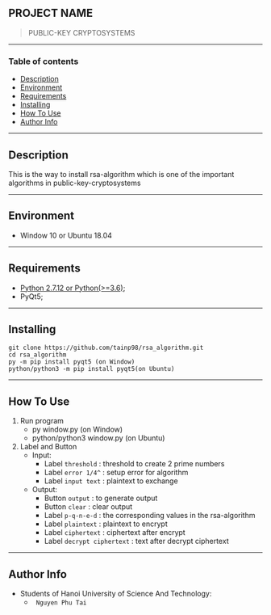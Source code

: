 ## **PROJECT NAME**
> PUBLIC-KEY CRYPTOSYSTEMS

---
### **Table of contents**
- [Description](#description)
- [Environment](#environment)
- [Requirements](#requirements)
- [Installing](#installing)
- [How To Use](#how-to-use)
- [Author Info](#author-info)

---

## **Description**
This is the way to install rsa-algorithm which is one of the important algorithms in public-key-cryptosystems

---

## **Environment**
- Window 10 or Ubuntu 18.04

---

## **Requirements**
- [Python 2.7.12 or Python(>=3.6)](https://www.python.org/downloads/);
- PyQt5;

---

## **Installing**
```
git clone https://github.com/tainp98/rsa_algorithm.git
cd rsa_algorithm
py -m pip install pyqt5 (on Window)
python/python3 -m pip install pyqt5(on Ubuntu)
```

---

## **How To Use**
1. Run program
   - py window.py (on Window)
   - python/python3 window.py (on Ubuntu)
2. Label and Button
   - Input:
     - Label `threshold` : threshold to create 2 prime numbers
     - Label `error 1/4^` : setup error for algorithm
     - Label `input text` : plaintext to exchange
   - Output:
     - Button `output` : to generate output
     - Button `clear` : clear output
     - Label `p-q-n-e-d` : the corresponding values in the rsa-algorithm
     - Label `plaintext` : plaintext to encrypt
     - Label `ciphertext` : ciphertext after encrypt
     - Label `decrypt ciphertext` : text after decrypt ciphertext  

---

## **Author Info**
- Students of Hanoi University of Science And Technology:
  - ``` Nguyen Phu Tai```
